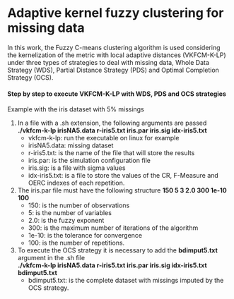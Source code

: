 # Adaptive kernel fuzzy clustering for missing data

In this work, the Fuzzy C-means clustering algorithm is used considering the kernelization of the metric with local adaptive distances (VKFCM-K-LP) under three types of strategies to deal with missing data, Whole Data Strategy (WDS), Partial Distance Strategy (PDS) and Optimal Completion Strategy (OCS).

#### Step by step to execute VKFCM-K-LP with  WDS, PDS and OCS strategies
Example with the iris dataset with 5% missings
1. In a file with a .sh extension, the following arguments are passed <br>
 **./vkfcm-k-lp irisNA5.data r-iris5.txt iris.par iris.sig idx-iris5.txt**
   - vkfcm-k-lp: run the executable on linux for example
   - irisNA5.data: missing dataset
   - r-iris5.txt: is the name of the file that will store the results
   - iris.par: is the simulation configuration file
   - iris.sig: is a file with sigma values
   - idx-iris5.txt: is a file to store the values of the CR, F-Measure and OERC indexes of each repetition.
2. The iris.par file must have the following structure
   **150 5 3 2.0 300 1e-10 100**
   - 150: is the number of observations
   - 5: is the number of variables
   - 2.0: is the fuzzy exponent
   - 300: is the maximum number of iterations of the algorithm
   - 1e-10: is the tolerance for convergence
   - 100: is the number of repetitions.
3. To execute the OCS strategy it is necessary to add the **bdimput5.txt** argument in the .sh file <br>
   **./vkfcm-k-lp irisNA5.data r-iris5.txt iris.par iris.sig idx-iris5.txt bdimput5.txt**
   - bdimput5.txt: is the complete dataset with missings imputed by the OCS strategy.
